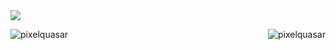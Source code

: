 <img src="assets/github-profile-header.svg">

<p float="left">
  <img align="left" src="http://cepbep.ddns.net:3500/langs" alt="pixelquasar" />
  <img align="right" src="http://cepbep.ddns.net:3500/wakatime" alt="pixelquasar" />
</p>
